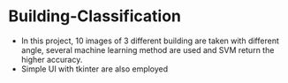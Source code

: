 # Building-Classification
- In this project, 10 images of 3 different building are taken with different angle, several machine learning method are used and SVM return the higher accuracy.
- Simple UI with tkinter are also employed
